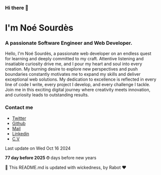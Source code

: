 ### Hi there 👋

# I'm Noé Sourdès

### A passionate Software Engineer and Web Developer.

Hello, I'm Noé Sourdès, a passionate web developer on an endless quest for learning and deeply committed to my craft. Attentive listening and insatiable curiosity drive me, and I pour my heart and soul into every creation. My burning desire to explore new perspectives and push boundaries constantly motivates me to expand my skills and deliver exceptional web solutions. My dedication to excellence is reflected in every line of code I write, every project I develop, and every challenge I tackle. Join me in this exciting digital journey where creativity meets innovation, and curiosity leads to outstanding results.

### Contact me

* [Twitter](https://twitter.com/NoeSourdes19)
* [Github](https://github.com/NoeSourdes)
* [Mail](mailto:contact@noesourdes.fr)
* [Linkedin](https://www.linkedin.com/in/noesourdes-fr/)
* [C.V](https://www.noesourdes.fr/cv.pdf)


Last update on Wed Oct 16 2024

**77 day before 2025 ⏱** days before new years

🤖 This README.md is updated with wickedness, by Rabot ❤️
